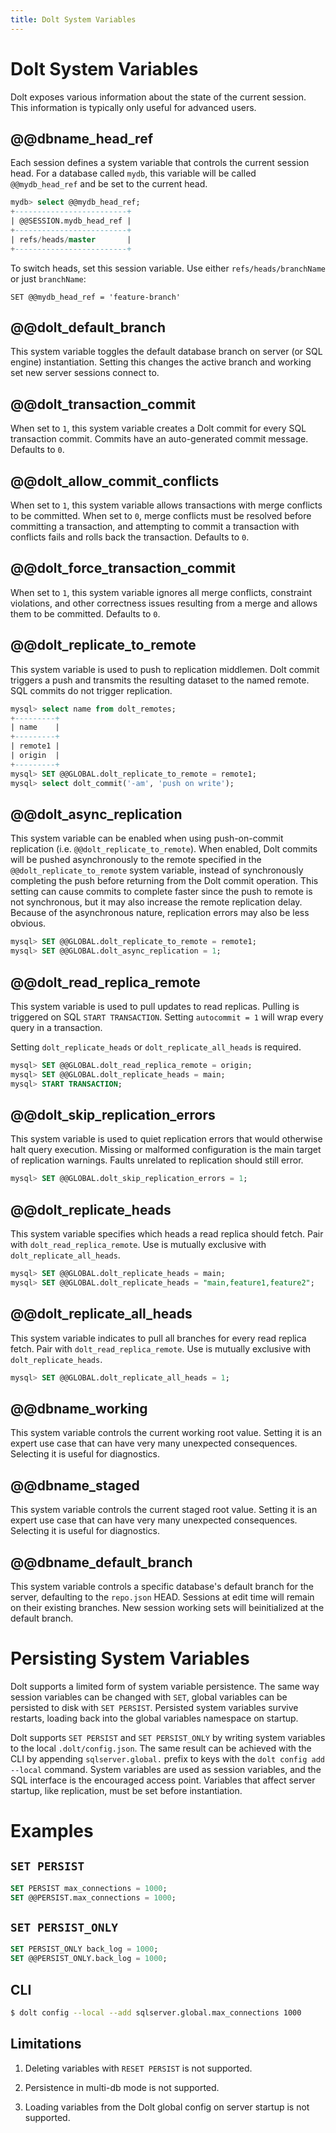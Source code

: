 ```yaml
---
title: Dolt System Variables
---
```


# Dolt System Variables

Dolt exposes various information about the state of the current
session. This information is typically only useful for advanced
users. 

## @@dbname_head_ref

Each session defines a system variable that controls the current
session head. For a database called `mydb`, this variable
will be called `@@mydb_head_ref` and be set to the current head.

```sql
mydb> select @@mydb_head_ref;
+-------------------------+
| @@SESSION.mydb_head_ref |
+-------------------------+
| refs/heads/master       |
+-------------------------+
```

To switch heads, set this session variable. Use either
`refs/heads/branchName` or just `branchName`:

`SET @@mydb_head_ref = 'feature-branch'`

## @@dolt_default_branch

This system variable toggles the default database branch on server
(or SQL engine) instantiation. Setting this changes the active branch
and working set new server sessions connect to.

## @@dolt_transaction_commit

When set to `1`, this system variable creates a Dolt commit for every
SQL transaction commit. Commits have an auto-generated commit
message. Defaults to `0`.

## @@dolt_allow_commit_conflicts

When set to `1`, this system variable allows transactions with merge
conflicts to be committed. When set to `0`, merge conflicts must be
resolved before committing a transaction, and attempting to commit a
transaction with conflicts fails and rolls back the
transaction. Defaults to `0`.

## @@dolt_force_transaction_commit

When set to `1`, this system variable ignores all merge conflicts,
constraint violations, and other correctness issues resulting from a
merge and allows them to be committed. Defaults to `0`.

## @@dolt_replicate_to_remote

This system variable is used to push to replication middlemen. Dolt
commit triggers a push and transmits the resulting dataset to the named
remote. SQL commits do not trigger replication.

```sql
mysql> select name from dolt_remotes;
+---------+
| name    |
+---------+
| remote1 |
| origin  |
+---------+
mysql> SET @@GLOBAL.dolt_replicate_to_remote = remote1;
mysql> select dolt_commit('-am', 'push on write');
```

## @@dolt_async_replication
This system variable can be enabled when using push-on-commit replication (i.e. `@@dolt_replicate_to_remote`). 
When enabled, Dolt commits will be pushed asynchronously to the remote specified in the 
`@@dolt_replicate_to_remote` system variable, instead of synchronously completing the push before 
returning from the Dolt commit operation. This setting can cause 
commits to complete faster since the push to remote is not synchronous, but it 
may also increase the remote replication delay. Because of the asynchronous nature, replication errors
may also be less obvious.  

```sql
mysql> SET @@GLOBAL.dolt_replicate_to_remote = remote1;
mysql> SET @@GLOBAL.dolt_async_replication = 1;
```

## @@dolt_read_replica_remote

This system variable is used to pull updates to read replicas.
Pulling is triggered on SQL `START TRANSACTION`. Setting `autocommit = 1`
will wrap every query in a transaction.

Setting `dolt_replicate_heads` or `dolt_replicate_all_heads` is required.

```sql
mysql> SET @@GLOBAL.dolt_read_replica_remote = origin;
mysql> SET @@GLOBAL.dolt_replicate_heads = main;
mysql> START TRANSACTION;
```

## @@dolt_skip_replication_errors

This system variable is used to quiet replication
errors that would otherwise halt query execution. Missing or malformed
configuration is the main target of replication warnings. Faults
unrelated to replication should still error.

```sql
mysql> SET @@GLOBAL.dolt_skip_replication_errors = 1;
```

## @@dolt_replicate_heads

This system variable specifies which heads a read replica should fetch.
Pair with `dolt_read_replica_remote`. Use is mutually exclusive with
`dolt_replicate_all_heads`.

```sql
mysql> SET @@GLOBAL.dolt_replicate_heads = main;
mysql> SET @@GLOBAL.dolt_replicate_heads = "main,feature1,feature2";
```

## @@dolt_replicate_all_heads

This system variable indicates to pull all branches for every read replica
fetch. Pair with `dolt_read_replica_remote`. Use is mutually exclusive
with `dolt_replicate_heads`.

```sql
mysql> SET @@GLOBAL.dolt_replicate_all_heads = 1;
```

## @@dbname_working

This system variable controls the current working root value. Setting
it is an expert use case that can have very many unexpected
consequences. Selecting it is useful for diagnostics.

## @@dbname_staged

This system variable controls the current staged root value. Setting
it is an expert use case that can have very many unexpected
consequences. Selecting it is useful for diagnostics.

## @@dbname_default_branch

This system variable controls a specific database's default branch for
the server, defaulting to the `repo.json` HEAD. Sessions at edit time
will remain on their existing branches. New session working
sets will beinitialized at the default branch.

# Persisting System Variables

Dolt supports a limited form of system variable persistence. The same
way session
variables can be changed with `SET`, global variables can be persisted
to disk with `SET PERSIST`. Persisted system variables survive restarts,
loading back into the global variables namespace on startup.

Dolt supports `SET PERSIST` and `SET PERSIST_ONLY` by writing system
variables to the local `.dolt/config.json`. The same result can be
achieved with the CLI by appending `sqlserver.global.` prefix to
keys with the `dolt config add --local` command. System
variables are used as session variables, and the SQL interface is
the encouraged access point. Variables that affect server startup, like
replication, must be set before instantiation.

# Examples

## `SET PERSIST`

```sql
SET PERSIST max_connections = 1000;
SET @@PERSIST.max_connections = 1000;
```

## `SET PERSIST_ONLY`

```sql
SET PERSIST_ONLY back_log = 1000;
SET @@PERSIST_ONLY.back_log = 1000;
```

## CLI

```bash
$ dolt config --local --add sqlserver.global.max_connections 1000
```

## Limitations

1. Deleting variables with `RESET PERSIST` is not supported.

2. Persistence in multi-db mode is not supported.

3. Loading variables from the Dolt global config on server startup is
   not supported.

